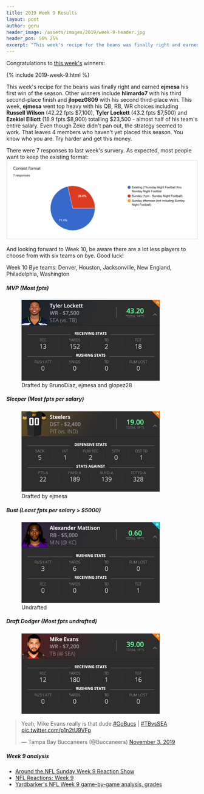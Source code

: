 ```yaml
---
title: 2019 Week 9 Results
layout: post
author: geru
header_image: /assets/images/2019/week-9-header.jpg
header_pos: 50% 25%
excerpt: "This week's recipe for the beans was finally right and earned ejmesa his first win of the season. Other winners include hlimardo7 with his third second-place finish and"
---
```

Congratulations to [this week's](https://www.draftkings.com/contest/gamecenter/79573034) winners:

{% include 2019-week-9.html %}

This week's recipe for the beans was finally right and earned __ejmesa__ his first win of the season. Other winners include __hlimardo7__ with his third second-place finish and __jlopez0809__ with his second third-place win. This week, __ejmesa__ went top heavy with his QB, RB, WR choices including __Russell Wilson__ (42.22 fpts $7,100), __Tyler Lockett__ (43.2 fpts $7,500) and __Ezekiel Elliott__ (16.9 fpts $8,900) totalling $23,500 - almost half of his team's entire salary. Even though Zeke didn't pan out, the strategy seemed to work. That leaves 4 members who haven't yet placed this season. You know who you are. Try harder and get this money.

There were 7 responses to last week's survery. As expected, most people want to keep the existing format:
<img class="img-fluid" src="/assets/images/2019/week-9-survey.png"/>

And looking forward to Week 10, be aware there are a lot less players to choose from with six teams on bye. Good luck!

Week 10 Bye teams: Denver, Houston, Jacksonville, New England, Philadelphia, Washington

##### MVP (Most fpts)
<figure class="figure">
    <img class="img-fluid" src="/assets/images/2019/week-9-tyler-lockett.png" width="364px"/>
    <figcaption class="figure-caption">Drafted by <span class="font-weight-bold">BrunoDiaz, ejmesa and glopez28</span></figcaption>
</figure>

##### Sleeper (Most fpts per salary)
<figure class="figure">
    <img class="img-fluid" src="/assets/images/2019/week-9-steelers.png" width="364px"/>
    <figcaption class="figure-caption">Drafted by <span class="font-weight-bold">ejmesa</span></figcaption>
</figure>

##### Bust (Least fpts per salary > $5000)
<figure class="figure">
    <img class="img-fluid" src="/assets/images/2019/week-9-alexander-mattison.png" width="364px"/>
    <figcaption class="figure-caption"><span class="font-weight-bold">Undrafted</span></figcaption>
</figure>


##### Draft Dodger (Most fpts undrafted)
<figure class="figure">
    <img class="img-fluid" src="/assets/images/2019/week-9-mike-evans.png" width="364px"/>
</figure>
<blockquote class="twitter-tweet"><p lang="en" dir="ltr">Yeah, Mike Evans really is that dude.<a href="https://twitter.com/hashtag/GoBucs?src=hash&amp;ref_src=twsrc%5Etfw">#GoBucs</a> | <a href="https://twitter.com/hashtag/TBvsSEA?src=hash&amp;ref_src=twsrc%5Etfw">#TBvsSEA</a> <a href="https://t.co/p1n2tU9VFp">pic.twitter.com/p1n2tU9VFp</a></p>&mdash; Tampa Bay Buccaneers (@Buccaneers) <a href="https://twitter.com/Buccaneers/status/1191115711697113088?ref_src=twsrc%5Etfw">November 3, 2019</a></blockquote> <script async src="https://platform.twitter.com/widgets.js" charset="utf-8"></script>

##### Week 9 analysis
<ul class="list-unstyled" id="pro-links">
    <a href="https://youtu.be/c4oMxd0s898" target="_blank"><li>Around the NFL Sunday Week 9 Reaction Show</li></a>
    <a href="https://www.rotowire.com/football/article.php?id=48033" target="_blank"><li>NFL Reactions: Week 9</li></a>
    <a href="https://www.yardbarker.com/nfl/articles/yardbarkers_nfl_week_9_game_by_game_analysis_grades/s1__30441299" target="_blank"><li>Yardbarker's NFL Week 9 game-by-game analysis, grades</li></a>
</ul>

